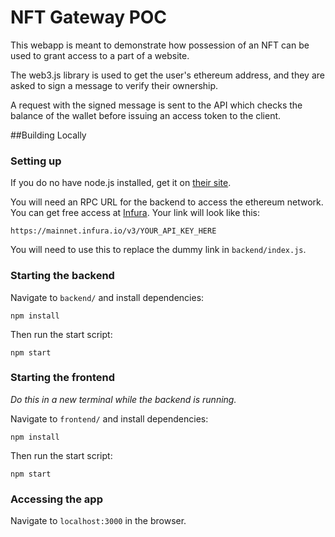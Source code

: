 # NFT Gateway POC

This webapp is meant to demonstrate how possession of an NFT can be used to grant access to a part of a website.

The web3.js library is used to get the user's ethereum address, and they are asked to sign a message to verify their ownership.

A request with the signed message is sent to the API which checks the balance of the wallet before issuing an access token to the client.

##Building Locally

### Setting up

If you do no have node.js installed, get it on [their site](https://nodejs.org/).

You will need an RPC URL for the backend to access the ethereum network. You can get free access at [Infura](https://infura.io/). Your link will look like this:

`https://mainnet.infura.io/v3/YOUR_API_KEY_HERE`

You will need to use this to replace the dummy link in `backend/index.js`.

### Starting the backend

Navigate to `backend/` and install dependencies:

```shell
npm install
```

Then run the start script:

```shell
npm start
```

### Starting the frontend

*Do this in a new terminal while the backend is running.*

Navigate to `frontend/` and install dependencies:

```shell
npm install
```

Then run the start script:

```shell
npm start
```

### Accessing the app

Navigate to `localhost:3000` in the browser.
